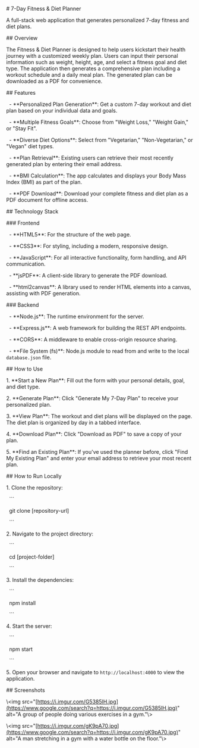 \# 7-Day Fitness \& Diet Planner



A full-stack web application that generates personalized 7-day fitness and diet plans.



\## Overview



The Fitness \& Diet Planner is designed to help users kickstart their health journey with a customized weekly plan. Users can input their personal information such as weight, height, age, and select a fitness goal and diet type. The application then generates a comprehensive plan including a workout schedule and a daily meal plan. The generated plan can be downloaded as a PDF for convenience.



\## Features



&nbsp; - \*\*Personalized Plan Generation\*\*: Get a custom 7-day workout and diet plan based on your individual data and goals.

&nbsp; - \*\*Multiple Fitness Goals\*\*: Choose from "Weight Loss," "Weight Gain," or "Stay Fit".

&nbsp; - \*\*Diverse Diet Options\*\*: Select from "Vegetarian," "Non-Vegetarian," or "Vegan" diet types.

&nbsp; - \*\*Plan Retrieval\*\*: Existing users can retrieve their most recently generated plan by entering their email address.

&nbsp; - \*\*BMI Calculation\*\*: The app calculates and displays your Body Mass Index (BMI) as part of the plan.

&nbsp; - \*\*PDF Download\*\*: Download your complete fitness and diet plan as a PDF document for offline access.



\## Technology Stack



\### Frontend



&nbsp; - \*\*HTML5\*\*: For the structure of the web page.

&nbsp; - \*\*CSS3\*\*: For styling, including a modern, responsive design.

&nbsp; - \*\*JavaScript\*\*: For all interactive functionality, form handling, and API communication.

&nbsp; - \*\*jsPDF\*\*: A client-side library to generate the PDF download.

&nbsp; - \*\*html2canvas\*\*: A library used to render HTML elements into a canvas, assisting with PDF generation.



\### Backend



&nbsp; - \*\*Node.js\*\*: The runtime environment for the server.

&nbsp; - \*\*Express.js\*\*: A web framework for building the REST API endpoints.

&nbsp; - \*\*CORS\*\*: A middleware to enable cross-origin resource sharing.

&nbsp; - \*\*File System (fs)\*\*: Node.js module to read from and write to the local `database.json` file.



\## How to Use



1\.  \*\*Start a New Plan\*\*: Fill out the form with your personal details, goal, and diet type.

2\.  \*\*Generate Plan\*\*: Click "Generate My 7-Day Plan" to receive your personalized plan.

3\.  \*\*View Plan\*\*: The workout and diet plans will be displayed on the page. The diet plan is organized by day in a tabbed interface.

4\.  \*\*Download Plan\*\*: Click "Download as PDF" to save a copy of your plan.

5\.  \*\*Find an Existing Plan\*\*: If you've used the planner before, click "Find My Existing Plan" and enter your email address to retrieve your most recent plan.



\## How to Run Locally



1\.  Clone the repository:

&nbsp;   ```

&nbsp;   git clone \[repository-url]

&nbsp;   ```

2\.  Navigate to the project directory:

&nbsp;   ```

&nbsp;   cd \[project-folder]

&nbsp;   ```

3\.  Install the dependencies:

&nbsp;   ```

&nbsp;   npm install

&nbsp;   ```

4\.  Start the server:

&nbsp;   ```

&nbsp;   npm start

&nbsp;   ```

5\.  Open your browser and navigate to `http://localhost:4000` to view the application.



\## Screenshots



\\<img src="\[https://i.imgur.com/G5385lH.jpg](https://www.google.com/search?q=https://i.imgur.com/G5385lH.jpg)" alt="A group of people doing various exercises in a gym."\\>



\\<img src="\[https://i.imgur.com/gK9pA70.jpg](https://www.google.com/search?q=https://i.imgur.com/gK9pA70.jpg)" alt="A man stretching in a gym with a water bottle on the floor."\\>

